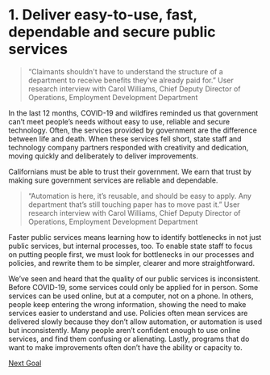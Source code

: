 # 1. Deliver easy-to-use, fast, dependable and secure public services 

>“Claimants shouldn't have to understand the structure of a department to receive benefits they’ve already paid for.”
User research interview with Carol Williams, Chief Deputy Director of Operations, Employment Development Department


In the last 12 months, COVID-19 and wildfires reminded us that government can’t meet people’s needs without easy to use, reliable and secure technology. Often, the services provided by government are the difference between life and death. When these services fell short, state staff and technology company partners responded with creativity and dedication, moving quickly and deliberately to deliver improvements. 

Californians must be able to trust their government.  We earn that trust by making sure government services are reliable and dependable. 

>“Automation is here, it’s reusable, and should be easy to apply. Any department that’s still touching paper has to move past it.”
User research interview with Carol Williams, Chief Deputy Director of Operations, Employment Development Department

Faster public services means learning how to identify bottlenecks in not just public services, but internal processes, too. To enable state staff to focus on putting people first, we must look for bottlenecks in our processes and policies, and rewrite them to be simpler, clearer and more straightforward. 

We’ve seen and heard that the quality of our public services is inconsistent. Before COVID-19, some services could only be applied for in person. Some services can be used online, but at a computer, not on a phone. In others, people keep entering the wrong information, showing the need to make services easier to understand and use. Policies often mean services are delivered slowly because they don’t allow automation, or automation is used but inconsistently. Many people aren’t confident enough to use online services, and find them confusing or alienating. Lastly, programs that do want to make improvements often don’t have the ability or capacity to. 

[Next Goal](/goal-two.md)
